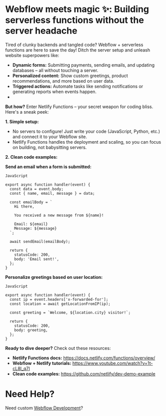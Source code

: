 #  Webflow meets magic ✨: Building serverless functions without the server headache


Tired of clunky backends and tangled code? Webflow + serverless functions are here to save the day! Ditch the server setup and unleash website superpowers like:

  - **Dynamic forms:** Submitting payments, sending emails, and updating databases – all without touching a server.
  - **Personalized content:** Show custom greetings, product recommendations, and more based on user data.
  - **Triggered actions:** Automate tasks like sending notifications or generating reports when events happen.
  - 
**But how?**  Enter Netlify Functions – your secret weapon for coding bliss. Here's a sneak peek:

**1. Simple setup:**
  - No servers to configure! Just write your code (JavaScript, Python, etc.) and connect it to your Webflow site.
  - Netlify Functions handles the deployment and scaling, so you can focus on building, not babysitting servers.

**2. Clean code examples:**

**Send an email when a form is submitted:**
```
JavaScript

export async function handler(event) {
  const data = event.body;
  const { name, email, message } = data;

  const emailBody = `
    Hi there,

    You received a new message from ${name}!

    Email: ${email}
    Message: ${message}
  `;

  await sendEmail(emailBody);

  return {
    statusCode: 200,
    body: 'Email sent!',
  };
}

```

**Personalize greetings based on user location:**

```
JavaScript

export async function handler(event) {
  const ip = event.headers['x-forwarded-for'];
  const location = await getLocationFromIP(ip);

  const greeting = `Welcome, ${location.city} visitor!`;

  return {
    statusCode: 200,
    body: greeting,
  };
}

```

**Ready to dive deeper?**  Check out these resources:

  - **Netlify Functions docs:** https://docs.netlify.com/functions/overview/
  - **Webflow + Netlify tutorials:** https://www.youtube.com/watch?v=1t-cL8I_q7I
  - **Clean code examples:** https://github.com/netlify/dev-demo-example



# Need Help?
Need custom [Webflow Development](https://www.epyc.in/)?
